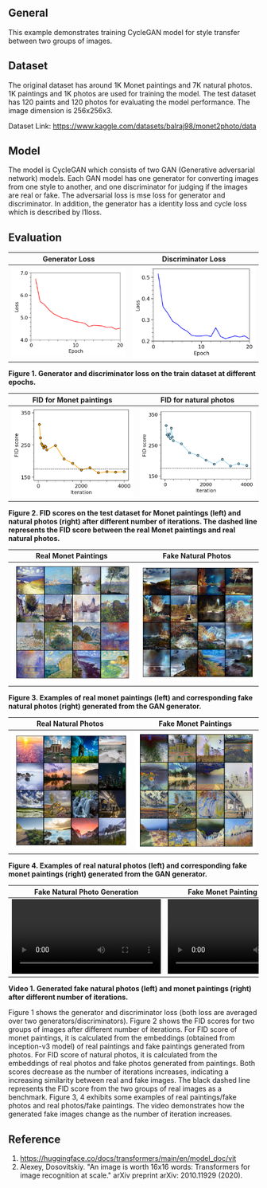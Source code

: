 ## General
This example demonstrates training CycleGAN model for style transfer between two groups of images. 

## Dataset
The original dataset has around 1K Monet paintings and 7K natural photos. 1K paintings and 1K photos are used for training the model. The test dataset has 120 paints and 120 photos for evaluating the model performance. The image dimension is 256x256x3.

Dataset Link: https://www.kaggle.com/datasets/balraj98/monet2photo/data

## Model
The model is CycleGAN which consists of two GAN (Generative adversarial network) models. Each GAN model has one generator for converting images from one style to another, and one discriminator for judging if the images are real or fake. The adversarial loss is mse loss for generator and discriminator. In addition, the generator has a identity loss and cycle loss which is described by l1loss. 

## Evaluation
|Generator Loss|Discriminator Loss|
|---|---|
|<img src="figures/generator_loss.tif" /> | <img src="figures/discriminator_loss.tif" /> |

**Figure 1. Generator and discriminator loss on the train dataset at different epochs.**

|FID for Monet paintings|FID for natural photos|
|---|---|
|<img src="figures/fid_fake_1.tif" /> | <img src="figures/fid_fake_2.tif" /> |

**Figure 2. FID scores on the test dataset for Monet paintings (left) and natural photos (right) after different number of iterations. The dashed line represents the FID score between the real Monet paintings and real natural photos.**

|Real Monet Paintings|Fake Natural Photos|
|---|---|
|<img src="figures/real_1.tif" /> | <img src="figures/fake_2.tif" /> |

**Figure 3. Examples of real monet paintings (left) and corresponding fake natural photos (right) generated from the GAN generator.**

|Real Natural Photos|Fake Monet Paintings|
|---|---|
|<img src="figures/real_2.tif" /> | <img src="figures/fake_1.tif" /> |

**Figure 4. Examples of real natural photos (left) and corresponding fake monet paintings (right) generated from the GAN generator.**


| Fake Natural Photo Generation | Fake Monet Painting Generation |
|---|---|
|<video src="https://github.com/user-attachments/assets/3022f4b4-bee9-4c99-a5a5-c0c950d07b24" ></video> | <video src=https://github.com/user-attachments/assets/5c73bb6a-8d42-4288-a3ca-b6b5abff6e19 ></video> |

**Video 1. Generated fake natural photos (left) and monet paintings (right) after different number of iterations.**

Figure 1 shows the generator and discriminator loss (both loss are averaged over two generators/discriminators). Figure 2 shows the FID scores for two groups of images after different number of iterations. For FID score of monet paintings, it is calculated from the embeddings (obtained from inception-v3 model) of real paintings and fake paintings generated from photos. For FID score of natural photos, it is calculated from the embeddings of real photos and fake photos generated from paintings. Both scores decrease as the number of iterations increases, indicating a increasing similarity between real and fake images. The black dashed line represents the FID score from the two groups of real images as a benchmark. Figure 3, 4 exhibits some examples of real paintings/fake photos and real photos/fake paintings. The video demonstrates how the generated fake images change as the number of iteration increases. 


## Reference
1. https://huggingface.co/docs/transformers/main/en/model_doc/vit
2. Alexey, Dosovitskiy. "An image is worth 16x16 words: Transformers for image recognition at scale." arXiv preprint arXiv: 2010.11929 (2020).
